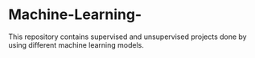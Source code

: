 # Machine-Learning-
This repository contains supervised and unsupervised projects done by using different machine learning models.
